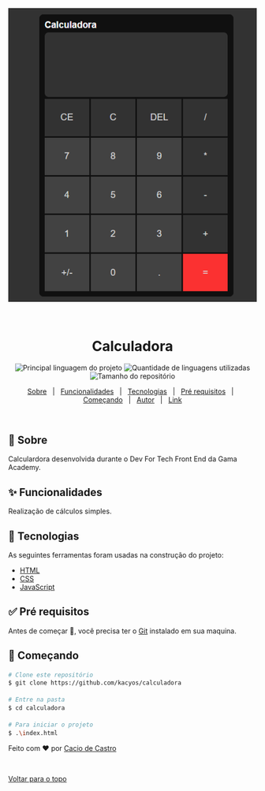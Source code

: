 <div align="center" id="top"> 
  <img src="./calculator.gif" alt="Calculadora" />

&#xa0;

  <!-- <a href="https://calculadora.netlify.com">Demo</a> -->
</div>

<h1 align="center">Calculadora</h1>

<p align="center">
  <img alt="Principal linguagem do projeto" src="https://img.shields.io/github/languages/top/kacyos/calculadora?color=56BEB8">

  <img alt="Quantidade de linguagens utilizadas" src="https://img.shields.io/github/languages/count/kacyos/calculadora?color=56BEB8">

  <img alt="Tamanho do repositório" src="https://img.shields.io/github/repo-size/kacyos/calculadora?color=56BEB8">

  <!-- <img alt="Github issues" src="https://img.shields.io/github/issues/kacyos/calculadora?color=56BEB8" /> -->

  <!-- <img alt="Github forks" src="https://img.shields.io/github/forks/kacyos/calculadora?color=56BEB8" /> -->

  <!-- <img alt="Github stars" src="https://img.shields.io/github/stars/kacyos/calculadora?color=56BEB8" /> -->
</p>

<!-- Status -->

<!-- <h4 align="center">
	🚧  Calculadora 🚀 Em construção...  🚧
</h4>

<hr> -->

<p align="center">
  <a href="#dart-sobre">Sobre</a> &#xa0; | &#xa0; 
  <a href="#sparkles-funcionalidades">Funcionalidades</a> &#xa0; | &#xa0;
  <a href="#rocket-tecnologias">Tecnologias</a> &#xa0; | &#xa0;
  <a href="#white_check_mark-pré-requisitos">Pré requisitos</a> &#xa0; | &#xa0;
  <a href="#checkered_flag-começando">Começando</a> &#xa0; | &#xa0;
  <a href="https://github.com/kacyos" target="_blank">Autor</a> &#xa0; | &#xa0;
  <a href="https://kacyos.github.io/Calculadora/" target="_blank">Link</a>
</p>

<br>

## :dart: Sobre

Calculardora desenvolvida durante o Dev For Tech Front End da Gama Academy.

## :sparkles: Funcionalidades

Realização de cálculos simples.

## :rocket: Tecnologias

As seguintes ferramentas foram usadas na construção do projeto:

- [HTML](https://developer.mozilla.org/pt-BR/docs/Web/HTML)
- [CSS](https://developer.mozilla.org/pt-BR/docs/Web/css)
- [JavaScript](https://developer.mozilla.org/pt-BR/docs/Web/javascript)

## :white_check_mark: Pré requisitos

Antes de começar :checkered_flag:, você precisa ter o [Git](https://git-scm.com) instalado em sua maquina.

## :checkered_flag: Começando

```bash
# Clone este repositório
$ git clone https://github.com/kacyos/calculadora

# Entre na pasta
$ cd calculadora

# Para iniciar o projeto
$ .\index.html

```

Feito com :heart: por <a href="https://github.com/kacyos" target="_blank">Cacio de Castro</a>

&#xa0;

<a href="#top">Voltar para o topo</a>
